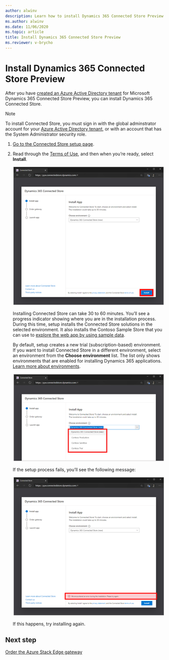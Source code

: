 ```yaml
---
author: alwinv
description: Learn how to install Dynamics 365 Connected Store Preview
ms.author: alwinv
ms.date: 11/06/2020
ms.topic: article
title: Install Dynamics 365 Connected Store Preview
ms.reviewer: v-brycho
---
```


# Install Dynamics 365 Connected Store Preview

After you have [created an Azure Active Directory tenant](admin-create-new-tenant.md) for Microsoft Dynamics 365 Connected Store Preview, you can 
install Dynamics 365 Connected Store.

>[!NOTE]
>To install Connected Store, you must sign in with the global adminstrator account for your [Azure Active Directory tenant](admin-create-new-tenant.md), or with an account that has the System Administrator security role.

1. [Go to the Connected Store setup page](https://go.microsoft.com/fwlink/?linkid=2143957).

2. Read through the [Terms of Use](https://go.microsoft.com/fwlink/?linkid=2128595), and then when you’re ready, select **Install**.

     ![Install button](media/install-connected-store.PNG "Install button")
    
    Installing Connected Store can take 30 to 60 minutes. You’ll see a progress indicator showing where you are in the installation process. During this time, setup installs the Connected Store solutions in the selected environment. It also installs the Contoso Sample Store that you can use to [explore the web app by using sample data](launch-app.md). 
    
    By default, setup creates a new trial (subscription-based) environment. If you want to install Connected Store in a different environment, select an environment from the **Choose environment** list. The list only shows environments that are enabled for installing Dynamics 365 applications. [Learn more about environments](/power-platform/admin/environments-overview).
    
    ![Drop-down list of enabled environments](media/enabled-environments.PNG "Drop-down list of enabled environments")
        
    If the setup process fails, you’ll see the following message:
   
    ![Installation failed message](media/install-failed-message.PNG "Installation failed message")
    
    If this happens, try installing again.
    
## Next step

[Order the Azure Stack Edge gateway](admin-request-ase.md)